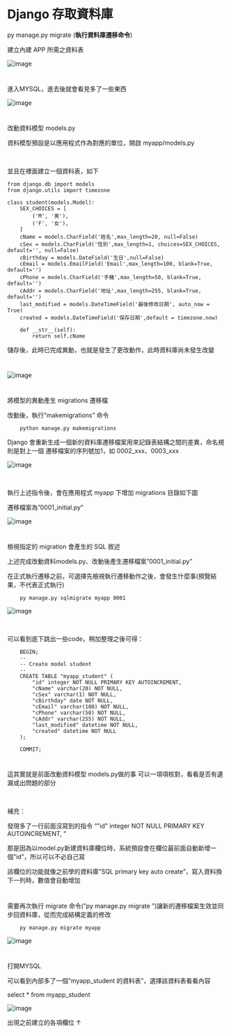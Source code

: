 # Django 存取資料庫

py manage.py migrate (**執行資料庫遷移命令**)

建立內建 APP 所需之資料表


![image](https://github.com/YueYue32/Django_Learning/blob/main/10.%20Django%20%E5%AD%98%E5%8F%96%E8%B3%87%E6%96%99%E5%BA%AB/1.png)


#


進入MYSQL，進去後就會看見多了一些東西


![image](https://github.com/YueYue32/Django_Learning/blob/main/10.%20Django%20%E5%AD%98%E5%8F%96%E8%B3%87%E6%96%99%E5%BA%AB/2.png)


#


改動資料模型 models.py

資料模型預設是以應用程式作為對應的單位，開啟 myapp/models.py

<br>

並且在裡面建立一個資料表，如下

    from django.db import models
    from django.utils import timezone

    class student(models.Model):
        SEX_CHOICES = [
            ('M', '男'),
            ('F', '女'),
        ]
        cName = models.CharField('姓名',max_length=20, null=False)
        cSex = models.CharField('性別',max_length=1, choices=SEX_CHOICES, default='', null=False)
        cBirthday = models.DateField('生日',null=False)
        cEmail = models.EmailField('Email',max_length=100, blank=True, default='')
        cPhone = models.CharField('手機',max_length=50, blank=True, default='')
        cAddr = models.CharField('地址',max_length=255, blank=True, default='')
        last_modified = models.DateTimeField('最後修改日期', auto_now = True)
        created = models.DateTimeField('保存日期',default = timezone.now)
    
        def __str__(self):
            return self.cName


儲存後，此時已完成異動，也就是發生了更改動作，此時資料庫尚未發生改變


#



![image](https://github.com/YueYue32/Django_Learning/blob/main/10.%20Django%20%E5%AD%98%E5%8F%96%E8%B3%87%E6%96%99%E5%BA%AB/3.png)



#


將模型的異動產生 migrations 遷移檔

改動後，執行”makemigrations” 命令


        python manage.py makemigrations



Django 會重新生成一個新的資料庫遷移檔案用來記錄表結構之間的差異，命名規則是對上一個 遷移檔案的序列號加1，如 0002_xxx、0003_xxx


![image](https://github.com/YueYue32/Django_Learning/blob/main/10.%20Django%20%E5%AD%98%E5%8F%96%E8%B3%87%E6%96%99%E5%BA%AB/4.png)


<br>


執行上述指令後，會在應用程式 myapp 下增加 migrations 目錄如下圖

遷移檔案為”0001_initial.py”

![image](https://github.com/YueYue32/Django_Learning/blob/main/10.%20Django%20%E5%AD%98%E5%8F%96%E8%B3%87%E6%96%99%E5%BA%AB/5.png)


#



檢視指定的 migration 會產生的 SQL 敘述

上述完成改動資料models.py、改動後產生遷移檔案”0001_initial.py”

在正式執行遷移之前，可選擇先檢視執行遷移動作之後，會發生什麼事(預覽結果，不代表正式執行)


        py manage.py sqlmigrate myapp 0001


![image](https://github.com/YueYue32/Django_Learning/blob/main/10.%20Django%20%E5%AD%98%E5%8F%96%E8%B3%87%E6%96%99%E5%BA%AB/6.png)


<br>

可以看到底下跳出一些code，稍加整理之後可得：


        BEGIN;
        --
        -- Create model student
        --
        CREATE TABLE "myapp_student" (
        	"id" integer NOT NULL PRIMARY KEY AUTOINCREMENT, 
        	"cName" varchar(20) NOT NULL, 
        	"cSex" varchar(1) NOT NULL, 
        	"cBirthday" date NOT NULL, 
        	"cEmail" varchar(100) NOT NULL, 
        	"cPhone" varchar(50) NOT NULL, 
        	"cAddr" varchar(255) NOT NULL, 
        	"last_modified" datetime NOT NULL, 
        	"created" datetime NOT NULL
        );
        
        COMMIT;


#

這其實就是前面改動資料模型 models.py做的事
可以一項項核對，看看是否有遺漏或出問題的部分


<br>

補充：

發現多了一行前面沒寫到的指令 “"id" integer NOT NULL PRIMARY KEY AUTOINCREMENT, ”

那是因為以model.py新建資料庫欄位時，系統預設會在欄位最前面自動新增一個”id”，所以可以不必自己寫

該欄位的功能就像之前學的資料庫”SQL primary key auto create”，寫入資料換下一列時，數值會自動增加



#



需要再次執行 migrate 命令(”py manage.py migrate ”)讓新的遷移檔案生效並同步回資料庫，從而完成結構定義的修改


        py manage.py migrate myapp


![image](https://github.com/YueYue32/Django_Learning/blob/main/10.%20Django%20%E5%AD%98%E5%8F%96%E8%B3%87%E6%96%99%E5%BA%AB/7.png)


#


打開MYSQL

可以看到內部多了一個”myapp_student 的資料表”，選擇該資料表看看內容

select * from myapp_student


![image](https://github.com/YueYue32/Django_Learning/blob/main/10.%20Django%20%E5%AD%98%E5%8F%96%E8%B3%87%E6%96%99%E5%BA%AB/8.png)


出現之前建立的各項欄位 ↑
